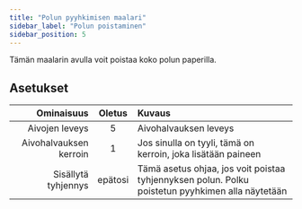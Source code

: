 ```yaml
---
title: "Polun pyyhkimisen maalari"
sidebar_label: "Polun poistaminen"
sidebar_position: 5
---
```



Tämän maalarin avulla voit poistaa koko polun paperilla.

## Asetukset

|             Ominaisuus | Oletus  | Kuvaus                                                                                           |
| ----------------------:|:-------:|:------------------------------------------------------------------------------------------------ |
|         Aivojen leveys |    5    | Aivohalvauksen leveys                                                                            |
| Aivohalvauksen kerroin |    1    | Jos sinulla on tyyli, tämä on kerroin, joka lisätään paineen                                     |
|    Sisällytä tyhjennys | epätosi | Tämä asetus ohjaa, jos voit poistaa tyhjennyksen polun. Polku poistetun pyyhkimen alla näytetään |
